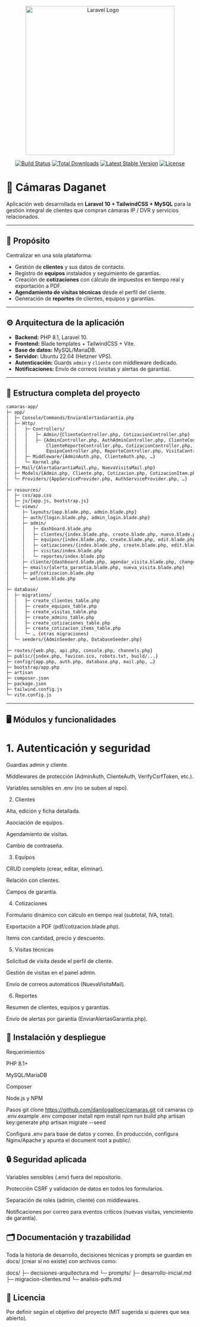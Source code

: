 <p align="center"><a href="https://laravel.com" target="_blank"><img src="https://raw.githubusercontent.com/laravel/art/master/logo-lockup/5%20SVG/2%20CMYK/1%20Full%20Color/laravel-logolockup-cmyk-red.svg" width="400" alt="Laravel Logo"></a></p>

<p align="center">
<a href="https://github.com/laravel/framework/actions"><img src="https://github.com/laravel/framework/workflows/tests/badge.svg" alt="Build Status"></a>
<a href="https://packagist.org/packages/laravel/framework"><img src="https://img.shields.io/packagist/dt/laravel/framework" alt="Total Downloads"></a>
<a href="https://packagist.org/packages/laravel/framework"><img src="https://img.shields.io/packagist/v/laravel/framework" alt="Latest Stable Version"></a>
<a href="https://packagist.org/packages/laravel/framework"><img src="https://img.shields.io/packagist/l/laravel/framework" alt="License"></a>
</p>

# 📸 Cámaras Daganet

Aplicación web desarrollada en **Laravel 10 + TailwindCSS + MySQL** para la gestión integral de clientes que compran cámaras IP / DVR y servicios relacionados.

---

## 🌟 Propósito

Centralizar en una sola plataforma:
- Gestión de **clientes** y sus datos de contacto.
- Registro de **equipos** instalados y seguimiento de garantías.
- Creación de **cotizaciones** con cálculo de impuestos en tiempo real y exportación a PDF.
- **Agendamiento de visitas técnicas** desde el perfil del cliente.
- Generación de **reportes** de clientes, equipos y garantías.

---

## ⚙️ Arquitectura de la aplicación

- **Backend:** PHP 8.1, Laravel 10.
- **Frontend:** Blade templates + TailwindCSS + Vite.
- **Base de datos:** MySQL/MariaDB.
- **Servidor:** Ubuntu 22.04 (Hetzner VPS).
- **Autenticación:** Guards `admin` y `cliente` con middleware dedicado.
- **Notificaciones:** Envío de correos (visitas y alertas de garantía).

---

## 📂 Estructura completa del proyecto

```bash
camaras-app/
├─ app/
│  ├─ Console/Commands/EnviarAlertasGarantia.php
│  ├─ Http/
│  │   ├─ Controllers/
│  │   │   ├─ Admin/{ClienteController.php, CotizacionController.php}
│  │   │   ├─ {AdminController.php, AuthAdminController.php, ClienteController.php,
│  │   │       ClienteReporteController.php, CotizacionController.php,
│  │   │       EquipoController.php, ReporteController.php, VisitaController.php}
│  │   ├─ Middleware/{AdminAuth.php, ClienteAuth.php, …}
│  │   └─ Kernel.php
│  ├─ Mail/{AlertaGarantiaMail.php, NuevaVisitaMail.php}
│  ├─ Models/{Admin.php, Cliente.php, Cotizacion.php, CotizacionItem.php, Equipo.php, Visita.php, User.php}
│  └─ Providers/{AppServiceProvider.php, AuthServiceProvider.php, …}
│
├─ resources/
│  ├─ css/app.css
│  ├─ js/{app.js, bootstrap.js}
│  └─ views/
│     ├─ layouts/{app.blade.php, admin.blade.php}
│     ├─ auth/{login.blade.php, admin_login.blade.php}
│     ├─ admin/
│     │   ├─ dashboard.blade.php
│     │   ├─ clientes/{index.blade.php, create.blade.php, nuevo.blade.php, show.blade.php}
│     │   ├─ equipos/{index.blade.php, create.blade.php, edit.blade.php}
│     │   ├─ cotizaciones/{index.blade.php, create.blade.php, edit.blade.php, show.blade.php, pdf.blade.php}
│     │   ├─ visitas/index.blade.php
│     │   └─ reportes/index.blade.php
│     ├─ cliente/{dashboard.blade.php, agendar_visita.blade.php, change-password.blade.php, reportes/index.blade.php}
│     ├─ emails/{alerta_garantia.blade.php, nueva_visita.blade.php}
│     ├─ pdf/cotizacion.blade.php
│     └─ welcome.blade.php
│
├─ database/
│  ├─ migrations/
│  │   ├─ create_clientes_table.php
│  │   ├─ create_equipos_table.php
│  │   ├─ create_visitas_table.php
│  │   ├─ create_admins_table.php
│  │   ├─ create_cotizaciones_table.php
│  │   ├─ create_cotizacion_items_table.php
│  │   └─ … (otras migraciones)
│  └─ seeders/{AdminSeeder.php, DatabaseSeeder.php}
│
├─ routes/{web.php, api.php, console.php, channels.php}
├─ public/{index.php, favicon.ico, robots.txt, build/...}
├─ config/{app.php, auth.php, database.php, mail.php, …}
├─ bootstrap/app.php
├─ artisan
├─ composer.json
├─ package.json
├─ tailwind.config.js
└─ vite.config.js
```
---

## 🖥️ Módulos y funcionalidades
# 1. Autenticación y seguridad

Guardias admin y cliente.

Middlewares de protección (AdminAuth, ClienteAuth, VerifyCsrfToken, etc.).

Variables sensibles en .env (no se suben al repo).

2. Clientes

Alta, edición y ficha detallada.

Asociación de equipos.

Agendamiento de visitas.

Cambio de contraseña.

3. Equipos

CRUD completo (crear, editar, eliminar).

Relación con clientes.

Campos de garantía.

4. Cotizaciones

Formulario dinámico con cálculo en tiempo real (subtotal, IVA, total).

Exportación a PDF (pdf/cotizacion.blade.php).

Items con cantidad, precio y descuento.

5. Visitas técnicas

Solicitud de visita desde el perfil de cliente.

Gestión de visitas en el panel admin.

Envío de correos automáticos (NuevaVisitaMail).

6. Reportes

Resumen de clientes, equipos y garantías.

Envío de alertas por garantía (EnviarAlertasGarantia.php).

## 🚀 Instalación y despliegue
Requerimientos

PHP 8.1+

MySQL/MariaDB

Composer

Node.js y NPM

Pasos
git clone https://github.com/danilogalloec/camaras.git
cd camaras
cp .env.example .env
composer install
npm install
npm run build
php artisan key:generate
php artisan migrate --seed

Configura .env para base de datos y correo.
En producción, configura Nginx/Apache y apunta el document root a public/.

## 🔒 Seguridad aplicada

Variables sensibles (.env) fuera del repositorio.

Protección CSRF y validación de datos en todos los formularios.

Separación de roles (admin, cliente) con middlewares.

Notificaciones por correo para eventos críticos (nuevas visitas, vencimiento de garantía).

## 🗂 Documentación y trazabilidad

Toda la historia de desarrollo, decisiones técnicas y prompts se guardan en docs/ (crear si no existe) con archivos como:

docs/
├─ decisiones-arquitectura.md
└─ prompts/
    ├─ desarrollo-inicial.md
    ├─ migracion-clientes.md
    └─ analisis-pdfs.md
## 📜 Licencia

Por definir según el objetivo del proyecto (MIT sugerida si quieres que sea abierto).

